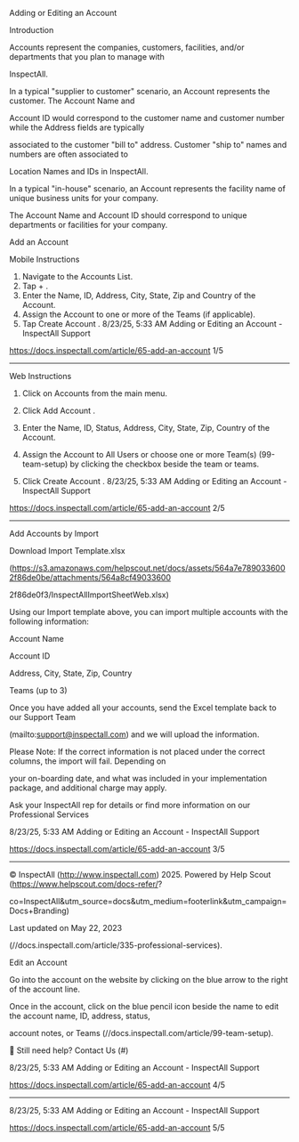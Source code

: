 Adding or Editing an Account

Introduction

Accounts represent the companies, customers, facilities, and/or departments that you plan to manage with

InspectAll.

In a typical "supplier to customer" scenario, an Account represents the customer. The Account Name and

Account ID would correspond to the customer name and customer number while the Address fields are typically

associated to the customer "bill to" address. Customer "ship to" names and numbers are often associated to

Location Names and IDs in InspectAll.

In a typical "in-house" scenario, an Account represents the facility name of unique business units for your company.

The Account Name and Account ID should correspond to unique departments or facilities for your company.

Add an Account

Mobile Instructions

1. Navigate to the Accounts List.
2. Tap  +  .
3. Enter the Name, ID, Address, City, State, Zip and Country of the Account.
4. Assign the Account to one or more of the Teams (if applicable).
5. Tap  Create Account  .
8/23/25, 5:33 AM Adding or Editing an Account - InspectAll Support

https://docs.inspectall.com/article/65-add-an-account 1/5


---

Web Instructions

1. Click on  Accounts  from the main menu.
2. Click  Add Account  .
3. Enter the Name, ID, Status, Address, City, State, Zip, Country of the Account.
4. Assign the Account to All Users or choose one or more Team(s) (99-team-setup) by clicking the checkbox
beside the team or teams.

5. Click  Create Account  .
8/23/25, 5:33 AM Adding or Editing an Account - InspectAll Support

https://docs.inspectall.com/article/65-add-an-account 2/5


---

Add Accounts by Import

Download Import Template.xlsx

(https://s3.amazonaws.com/helpscout.net/docs/assets/564a7e7890336002f86de0be/attachments/564a8cf49033600

2f86de0f3/InspectAllImportSheetWeb.xlsx)

Using our Import template above, you can import multiple accounts with the following information:

Account Name

Account ID

Address, City, State, Zip, Country

Teams (up to 3)

Once you have added all your accounts, send the Excel template back to our  Support Team

(mailto:support@inspectall.com) and we will upload the information.

Please Note: If the correct information is not placed under the correct columns, the import will fail.  Depending on

your on-boarding date, and what was included in your implementation package, and additional charge may apply.

Ask your InspectAll rep for details or find more information on our Professional Services

8/23/25, 5:33 AM Adding or Editing an Account - InspectAll Support

https://docs.inspectall.com/article/65-add-an-account 3/5


---

© InspectAll (http://www.inspectall.com) 2025. Powered by Help Scout (https://www.helpscout.com/docs-refer/?

co=InspectAll&utm_source=docs&utm_medium=footerlink&utm_campaign=Docs+Branding)

Last updated on May 22, 2023

(//docs.inspectall.com/article/335-professional-services).

Edit an Account

Go into the account on the website by clicking on the blue arrow to the right of the account line.

Once in the account, click on the blue pencil icon beside the name to edit the account name, ID, address, status,

account notes, or Teams (//docs.inspectall.com/article/99-team-setup).

 Still need help? Contact Us (#)

8/23/25, 5:33 AM Adding or Editing an Account - InspectAll Support

https://docs.inspectall.com/article/65-add-an-account 4/5


---

8/23/25, 5:33 AM Adding or Editing an Account - InspectAll Support

https://docs.inspectall.com/article/65-add-an-account 5/5

